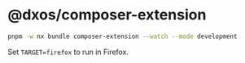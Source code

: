 # @dxos/composer-extension

```bash
pnpm -w nx bundle composer-extension --watch --mode development
```

Set `TARGET=firefox` to run in Firefox.
